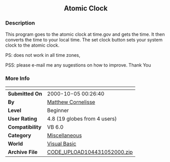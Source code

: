 ﻿<div align="center">

## Atomic Clock


</div>

### Description

This program goes to the atomic clock at time.gov and gets the time. It then converts the time to your local time. The set clock button sets your system clock to the atomic clock.

PS: does not work in all time zones,

PSS: please e-mail me any sugestions on how to improve. Thank You
 
### More Info
 


<span>             |<span>
---                |---
**Submitted On**   |2000-10-05 00:26:40
**By**             |[Matthew Cornelisse](https://github.com/Planet-Source-Code/PSCIndex/blob/master/ByAuthor/matthew-cornelisse.md)
**Level**          |Beginner
**User Rating**    |4.8 (19 globes from 4 users)
**Compatibility**  |VB 6\.0
**Category**       |[Miscellaneous](https://github.com/Planet-Source-Code/PSCIndex/blob/master/ByCategory/miscellaneous__1-1.md)
**World**          |[Visual Basic](https://github.com/Planet-Source-Code/PSCIndex/blob/master/ByWorld/visual-basic.md)
**Archive File**   |[CODE\_UPLOAD104431052000\.zip](https://github.com/Planet-Source-Code/matthew-cornelisse-atomic-clock__1-11905/archive/master.zip)








